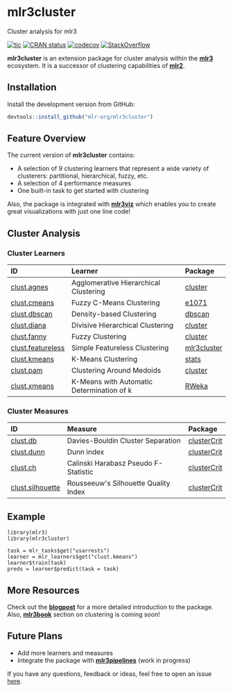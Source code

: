 # mlr3cluster

Cluster analysis for mlr3

<!-- badges: start -->
[![tic](https://github.com/mlr-org/mlr3cluster/workflows/tic/badge.svg?branch=master)](https://github.com/mlr-org/mlr3cluster/actions)
[![CRAN status](https://www.r-pkg.org/badges/version/mlr3cluster)](https://CRAN.R-project.org/package=mlr3cluster)
[![codecov](https://codecov.io/gh/mlr-org/mlr3cluster/branch/master/graph/badge.svg)](https://codecov.io/gh/mlr-org/mlr3cluster)
[![StackOverflow](https://img.shields.io/badge/stackoverflow-mlr3-orange.svg)](https://stackoverflow.com/questions/tagged/mlr3)
<!-- badges: end -->

**mlr3cluster** is an extension package for cluster analysis within the **[mlr3](https://github.com/mlr-org/mlr3)** ecosystem. It is a successor of clustering capabilities of **[mlr2](https://github.com/mlr-org/mlr)**. 

## Installation

Install the development version from GitHub:

``` r
devtools::install_github("mlr-org/mlr3cluster")
```

## Feature Overview

The current version of **mlr3cluster** contains: 

  - A selection of 9 clustering learners that represent a wide variety of clusterers: 
    partitional, hierarchical, fuzzy, etc. 
  - A selection of 4 performance measures
  - One built-in task to get started with clustering

Also, the package is integrated with **[mlr3viz](https://github.com/mlr-org/mlr3viz)** which enables you to create great visualizations with just one line code!

## Cluster Analysis

### Cluster Learners

| ID | Learner | Package |
| :--| :------ | :------ |
| [clust.agnes](https://mlr-org.github.io/mlr3cluster/reference/mlr_learners_clust.agnes.html) | Agglomerative Hierarchical Clustering |  [cluster](https://CRAN.R-project.org/package=cluster) |
| [clust.cmeans](https://mlr-org.github.io/mlr3cluster/reference/mlr_learners_clust.cmeans.html) | Fuzzy C-Means Clustering |  [e1071](https://CRAN.R-project.org/package=e1071) |
| [clust.dbscan](https://mlr-org.github.io/mlr3cluster/reference/mlr_learners_clust.dbscan.html) | Density-based Clustering | [dbscan](https://CRAN.R-project.org/package=dbscan) |
| [clust.diana](https://mlr-org.github.io/mlr3cluster/reference/mlr_learners_clust.diana.html) | Divisive Hierarchical Clustering | [cluster](https://CRAN.R-project.org/package=cluster) |
| [clust.fanny](https://mlr-org.github.io/mlr3cluster/reference/mlr_learners_clust.fanny.html) | Fuzzy Clustering | [cluster](https://CRAN.R-project.org/package=cluster) |
| [clust.featureless](https://mlr-org.github.io/mlr3cluster/reference/mlr_learners_clust.featureless.html) | Simple Featureless Clustering | [mlr3cluster](https://github.com/mlr-org/mlr3cluster) |
| [clust.kmeans](https://mlr-org.github.io/mlr3cluster/reference/mlr_learners_clust.kmeans.html) | K-Means Clustering | [stats](https://CRAN.R-project.org/package=stats) | 
| [clust.pam](https://mlr-org.github.io/mlr3cluster/reference/mlr_learners_clust.pam.html) | Clustering Around Medoids | [cluster](https://CRAN.R-project.org/package=cluster) |
| [clust.xmeans](https://mlr-org.github.io/mlr3cluster/reference/mlr_learners_clust.xmeans.html) | K-Means with Automatic Determination of k | [RWeka](https://CRAN.R-project.org/package=RWeka) |

### Cluster Measures

| ID | Measure | Package |
| :--| :------ | :------ |
| [clust.db](https://mlr-org.github.io/mlr3cluster/reference/mlr_measures_clust.db.html) | Davies-Bouldin Cluster Separation | [clusterCrit](https://CRAN.R-project.org/package=clusterCrit) |
| [clust.dunn](https://mlr-org.github.io/mlr3cluster/reference/mlr_measures_clust.dunn.html) | Dunn index | [clusterCrit](https://CRAN.R-project.org/package=clusterCrit) |
| [clust.ch](https://mlr-org.github.io/mlr3cluster/reference/mlr_measures_clust.ch.html) | Calinski Harabasz Pseudo F-Statistic | [clusterCrit](https://CRAN.R-project.org/package=clusterCrit) |
| [clust.silhouette](https://mlr-org.github.io/mlr3cluster/reference/mlr_measures_clust.silhouette.html) | Rousseeuw's Silhouette Quality Index | [clusterCrit](https://CRAN.R-project.org/package=clusterCrit) |


## Example

```{r}
library(mlr3)
library(mlr3cluster)

task = mlr_tasks$get("usarrests")
learner = mlr_learners$get("clust.kmeans")
learner$train(task)
preds = learner$predict(task = task)
```

## More Resources

Check out the **[blogpost](https://deploy-preview-24--mlr-web.netlify.app/docs/introducing-mlr3cluster-cluster-analysis-package/)** for a more detailed introduction to the package. 
Also, **[mlr3book](https://mlr3book.mlr-org.com/)** section on clustering is coming soon! 

## Future Plans

  - Add more learners and measures
  - Integrate the package with **[mlr3pipelines](https://github.com/mlr-org/mlr3pipelines)**
    (work in progress)
    
If you have any questions, feedback or ideas, feel free to open an issue [here](https://github.com/mlr-org/mlr3cluster/issues). 
